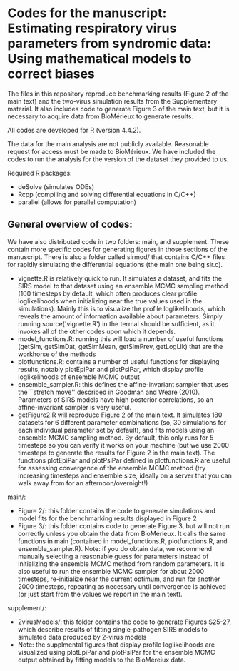 # Codes for the manuscript: Estimating respiratory virus parameters from syndromic data: Using mathematical models to correct biases

The files in this repository reproduce benchmarking results (Figure 2 of the main text) and the two-virus simulation results from the Supplementary material. It also includes code to generate Figure 3 of the main text, but it is necessary to acquire data from BioMérieux to generate results. 

All codes are developed for R (version 4.4.2).

The data for the main analysis are not publicly available. Reasonable request for access must be made to BioMérieux. We have included the codes to run the analysis for the version of the dataset they provided to us.

Required R packages:
  - deSolve (simulates ODEs)
  - Rcpp (compiling and solving differential equations in C/C++)
  - parallel (allows for parallel computation)

## General overview of codes:
We have also distributed code in two folders: main, and supplement. These contain more specific codes for generating figures in those sections of the manuscript. There is also a folder called sirmod/ that contains C/C++ files for rapidly simulating the differential equations (the main one being sir.c).

  - vignette.R is relatively quick to run. It simulates a dataset, and fits the SIRS model to that dataset using an ensemble MCMC sampling method (100 timesteps by default, which often produces clear profile loglikelihoods when initializing near the true values used in the simulations). Mainly this is to visualize the profile loglikelihoods, which reveals the amount of information available about parameters. Simply running source('vignette.R') in the termal should be sufficient, as it invokes all of the other codes upon which it depends.
  - model_functions.R: running this will load a number of useful functions (getSim, getSimDat, getSimMean, getSimPrev, getLogLik) that are the workhorse of the methods
  - plotfunctions.R: contains a number of useful functions for displaying results, notably plotEpiPar and plotPsiPar, which display profile loglikelihoods of ensemble MCMC output
  - ensemble_sampler.R: this defines the affine-invariant sampler that uses the ``stretch move'' described in Goodman and Weare (2010). Parameters of SIRS models have high posterior correlations, so an affine-invariant sampler is very useful.
  - getFigure2.R will reproduce Figure 2 of the main text. It simulates 180 datasets for 6 different parameter combinations (so, 30 simulations for each individual parameter set by default), and fits models using an ensemble MCMC sampling method. By default, this only runs for 5 timesteps so you can verify it works on your machine (but we use 2000 timesteps to generate the results for Figure 2 in the main text). The functions plotEpiPar and plotPsiPar defined in plotfunctions.R are useful for assessing convergence of the ensemble MCMC method (try increasing timesteps and ensemble size, ideally on a server that you can walk away from for an afternoon/overnight!)

main/:
  - Figure 2/: this folder contains the code to generate simulations and model fits for the benchmarking results displayed in Figure 2
  - Figure 3/: this folder contains code to generate Figure 3, but will not run correctly unless you obtain the data from BioMérieux. It calls the same functions in main (contained in model_functions.R, plotfunctions.R, and ensemble_sampler.R). Note: if you do obtain data, we recommend manually selecting a reasonable guess for parameters instead of initializing the ensemble MCMC method from random parameters. It is also useful to run the ensemble MCMC sampler for about 2000 timesteps, re-initialize near the current optimum, and run for another 2000 timesteps, repeating as necessary until convergence is achieved (or just start from the values we report in the main text).

supplement/:
  - 2virusModels/: this folder contains the code to generate Figures S25-27, which describe results of fitting single-pathogen SIRS models to simulated data produced by 2-virus models
  - Note: the supplmental figures that display profile loglikelihoods are visualized using plotEpiPar and plotPsiPar for the ensemble MCMC output obtained by fitting models to the BioMéreiux data. 
